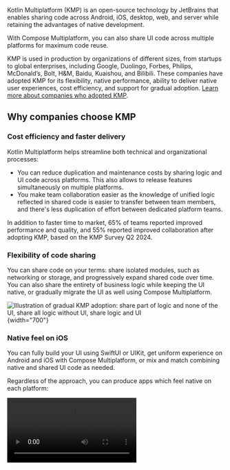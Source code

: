 [//]: # (title: What is Kotlin Multiplatform)

Kotlin Multiplatform (KMP) is an open-source technology by JetBrains that enables sharing code across Android, iOS, desktop,
web, and server while retaining the advantages of native development.

With Compose Multiplatform, you can also share UI code across multiple platforms for maximum code reuse.

KMP is used in production by organizations of different sizes, from startups to global enterprises,
including Google, Duolingo, Forbes, Philips, McDonald’s, Bolt, H&M, Baidu, Kuaishou, and Bilibili.
These companies have adopted KMP for its flexibility, native performance, ability to deliver native user experiences,
cost efficiency, and support for gradual adoption. [Learn more about companies who adopted KMP](case-studies.topic).

## Why companies choose KMP

### Cost efficiency and faster delivery

Kotlin Multiplatform helps streamline both technical and organizational processes:

* You can reduce duplication and maintenance costs by sharing logic and UI code across platforms.
This also allows to release features simultaneously on multiple platforms.
* You make team collaboration easier as the knowledge of unified logic reflected in shared code
is easier to transfer between team members, and there's less duplication of effort between dedicated platform teams.

In addition to faster time to market, 65% of teams reported improved performance and quality,
and 55% reported improved collaboration after adopting KMP, based on the KMP Survey Q2 2024.

<!-- [some graphic on the KMP survey about the share of people happy with the outcomes] -->

### Flexibility of code sharing

You can share code on your terms: share isolated modules, such as networking or storage, and progressively
expand shared code over time.
You can also share the entirety of business logic while keeping the UI native, or gradually migrate the UI as well
using Compose Multiplatform.

![Illustration of gradual KMP adoption: share part of logic and none of the UI, share all logic without UI, share logic and UI](kmp-graphic.png){width="700"}

### Native feel on iOS

You can fully build your UI using SwiftUI or UIKit, get uniform experience on Android and iOS with Compose Multiplatform,
or mix and match combining native and shared UI code as needed.

Regardless of the approach, you can produce apps which feel native on each platform: 

<video src="https://www.youtube.com/watch?v=LB5a2FRrT94"/>

### Native performance

Kotlin Multiplatform leverages [Kotlin/Native](https://kotlinlang.org/docs/native-overview.html)
to produce native binaries and access platform APIs directly where virtual machines are undesirable or impossible,
for example, on iOS.

This helps achieve near-native performance while writing platform-agnostic code:

![Graphs showing comparable performance of Compose Multiplatform and SwiftUI on iOS on iPhone 13 and iPhone 16](cmp-ios-performance.png){width="700"}

### Seamless tooling

IntelliJ IDEA and Android Studio provide smart IDE support for KMP with the [Kotlin Multiplatform IDE plugin](https://plugins.jetbrains.com/plugin/14936-kotlin-multiplatform)
common UI previews, Compose Hot Reload, cross-language navigation, refactorings, and debugging across Kotlin and Swift code.

[the Hot Reload clip]

### AI-powered development

Let [Junie](https://jetbrains.com/junie), the JetBrains’ AI coding agent, handle KMP tasks so your team can move faster.

## Discover Kotlin Multiplatform use cases

Look at how companies and developers already enjoy the benefits of shared Kotlin code:

* Learn how companies have successfully adopted KMP in their codebases on our [case studies page](case-studies.topic).
* Check out a wide range of sample apps in our [curated sample list](multiplatform-samples.md) and the GitHub [kotlin-multiplatform-sample](https://github.com/topics/kotlin-multiplatform-sample) topic.
* Search for specific multiplatform libraries among the thousands already present on [klibs.io](https://klibs.io/).

## Learn the basics

To quickly see Kotlin Multiplatform in action, try the [quickstart](quickstart.md).
You'll set up your environment and run a sample application on different platforms.

Choose a use case
: * To create an app that shares both UI and business logic code between platforms,
follow the [shared logic and UI tutorial](compose-multiplatform-create-first-app.md).
  * To see how an Android app can be turned into a multiplatform app,
  check out our [migration tutorial](multiplatform-integrate-in-existing-app.md).
  * To see how you can share some code without sharing UI implementation,
  follow the [shared logic tutorial](multiplatform-create-first-app.md).

Dig into technical details
: * Start with the [basic project structure](multiplatform-discover-project.md).
  * Learn about the available [sharing code mechanisms](multiplatform-share-on-platforms.md).
  * See [how dependencies work](multiplatform-add-dependencies.md) in a KMP project.
  * Consider different [iOS integration methods](multiplatform-ios-integration-overview.md).
  * Learn how KMP [compiles code](multiplatform-configure-compilations.md) and [builds binaries](multiplatform-build-native-binaries.md)
    for various targets.
  * Read about [publishing a multiplatform app](multiplatform-publish-apps.md)
    or a [multiplatform library](multiplatform-publish-lib-setup.md). 

## Adopt Kotlin Multiplatform at scale

Adopting a cross-platform framework in a team can be a challenge.
To learn about benefits and solutions to potential problems, take a look at our high-level overviews
of cross-platform development:

* [](cross-platform-mobile-development.md): Provides an overview of the different approaches and implementations for cross-platform applications.
* [](multiplatform-introduce-your-team.md): Offers strategies to introduce cross-platform development in a team.
* [](multiplatform-reasons-to-try.md): Lists reasons to adopt Kotlin Multiplatform as your cross-platform solution.